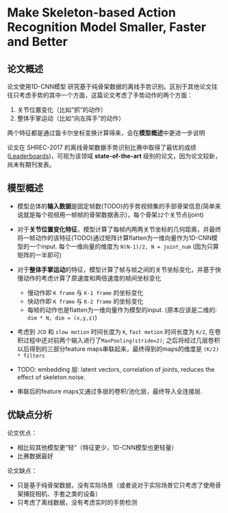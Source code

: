 # Make Skeleton-based Action Recognition Model Smaller, Faster and Better

## 论文概述

论文使用1D-CNN模型 研究基于纯骨架数据的离线手势识别。区别于其他论文往往只考虑手势的其中一个方面，这篇论文考虑了手势动作的两个方面：
1. 关节位置变化（比如“抓”的动作）
2. 整体手掌运动（比如“向左挥手”的动作）

两个特征都是通过笛卡尔坐标变换计算得来，会在**模型概述**中更进一步说明

论文在 SHREC-2017 的离线骨架数据手势识别比赛中取得了最优的成绩([Leaderboards](https://paperswithcode.com/sota/hand-gesture-recognition-on-shrec-2017-track))，可视为该领域 **state-of-the-art** 级别的论文，因为论文较新，尚未有期刊发表。

## 模型概述
- 模型总体的**输入数据**是固定帧数(TODO)的手势视频集的手部骨架信息(简单来说就是每个视频用一帧帧的骨架数据表示)，每个骨架`22`个关节点(joint)

- 对于**关节位置变化特征**，模型计算了每帧内两两关节坐标的几何距离，并最终将一帧动作的该特征(TODO)通过矩阵计算flatten为一维向量作为1D-CNN模型的一个input. 每个一维向量的维度为 `N(N-1)/2, N = joint_num` (因为只算矩阵的一半即可)

- 对于**整体手掌运动**的特征，模型计算了帧与帧之间的关节坐标变化，并基于快慢动作的考虑计算了原速度和两倍速度的帧间坐标变化
    - 慢动作即 `K frame`  与 `K-1 frame` 的坐标变化
    - 快动作即 `K frame`  与 `K-2 frame` 的坐标变化 
    - 每帧的动作也是flatten为一维向量作为模型的input. (原本应该是二维的: `dim * N, dim = (x,y,z)`)

- 考虑到 `JCD` 和 `slow motion` 时间长度为 `K`, `fast motion` 时间长度为 `K/2`, 在卷积过程中还对前两个输入进行了`MaxPooling(stride=2)`; 之后将经过几层卷积以后得到的三部分feature maps串联起来，最终得到的maps的维度是 `(K/2) * filters` 

- TODO: embedding 层: latent vectors, correlation of joints, reduces the effect of skeleton noise.

- 串联后的feature maps又通过多层的卷积/池化层，最终导入全连接层.

## 优缺点分析

论文优点：
- 相比较其他模型更“轻”（特征更少，1D-CNN模型也更轻量）
- 比赛数据最好

论文缺点：
- 只是基于纯骨架数据，没有实际场景（或者说对于实际场景它只考虑了使用骨架捕捉相机、手套之类的设备）
- 只考虑了离线数据，没有考虑实时的手势检测
